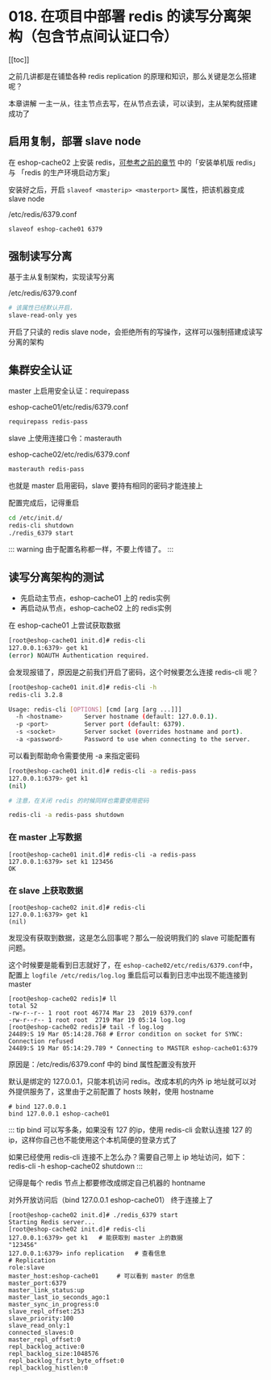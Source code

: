 # 018. 在项目中部署 redis 的读写分离架构（包含节点间认证口令）
[[toc]]

之前几讲都是在铺垫各种 redis replication 的原理和知识，那么关键是怎么搭建呢？

本章讲解 一主一从，往主节点去写，在从节点去读，可以读到，主从架构就搭建成功了

## 启用复制，部署 slave node
在 eshop-cache02 上安装 redis，[可参考之前的章节](./007.md) 中的「安装单机版 redis」与
「redis 的生产环境启动方案」

安装好之后，开启 `slaveof <masterip> <masterport>` 属性，把该机器变成 slave node

/etc/redis/6379.conf

```bash
slaveof eshop-cache01 6379
```

## 强制读写分离

基于主从复制架构，实现读写分离

/etc/redis/6379.conf

```bash
# 该属性已经默认开启，
slave-read-only yes
```
开启了只读的 redis slave node，会拒绝所有的写操作，这样可以强制搭建成读写分离的架构

## 集群安全认证

master 上启用安全认证：requirepass

eshop-cache01/etc/redis/6379.conf

```bash
requirepass redis-pass
```

slave 上使用连接口令：masterauth

eshop-cache02/etc/redis/6379.conf
```bash
masterauth redis-pass
```

也就是 master 启用密码，slave 要持有相同的密码才能连接上

配置完成后，记得重启

```bash
cd /etc/init.d/
redis-cli shutdown
./redis_6379 start
```
::: warning
由于配置名称都一样，不要上传错了。
:::

## 读写分离架构的测试

- 先启动主节点，eshop-cache01 上的 redis实例
- 再启动从节点，eshop-cache02 上的 redis实例

在 eshop-cache01 上尝试获取数据

```bash
[root@eshop-cache01 init.d]# redis-cli
127.0.0.1:6379> get k1
(error) NOAUTH Authentication required.
```

会发现报错了，原因是之前我们开启了密码，这个时候要怎么连接 redis-cli 呢？

```bash
[root@eshop-cache01 init.d]# redis-cli -h
redis-cli 3.2.8

Usage: redis-cli [OPTIONS] [cmd [arg [arg ...]]]
  -h <hostname>      Server hostname (default: 127.0.0.1).
  -p <port>          Server port (default: 6379).
  -s <socket>        Server socket (overrides hostname and port).
  -a <password>      Password to use when connecting to the server.
```

可以看到帮助命令需要使用 -a 来指定密码

```bash
[root@eshop-cache01 init.d]# redis-cli -a redis-pass
127.0.0.1:6379> get k1
(nil)

# 注意，在关闭 redis 的时候同样也需要使用密码

redis-cli -a redis-pass shutdown
```

### 在 master 上写数据
```
[root@eshop-cache01 init.d]# redis-cli -a redis-pass
127.0.0.1:6379> set k1 123456
OK
```

### 在 slave 上获取数据

```
[root@eshop-cache02 init.d]# redis-cli
127.0.0.1:6379> get k1
(nil)
```

发现没有获取到数据，这是怎么回事呢？那么一般说明我们的 slave 可能配置有问题。

这个时候要是能看到日志就好了，在 `eshop-cache02/etc/redis/6379.conf`中，
配置上 `logfile /etc/redis/log.log` 重启后可以看到日志中出现不能连接到 master

```
[root@eshop-cache02 redis]# ll
total 52
-rw-r--r-- 1 root root 46774 Mar 23  2019 6379.conf
-rw-r--r-- 1 root root  2719 Mar 19 05:14 log.log
[root@eshop-cache02 redis]# tail -f log.log
24489:S 19 Mar 05:14:28.768 # Error condition on socket for SYNC: Connection refused
24489:S 19 Mar 05:14:29.789 * Connecting to MASTER eshop-cache01:6379
```

原因是：/etc/redis/6379.conf 中的 bind 属性配置没有放开

默认是绑定的 127.0.0.1，只能本机访问 redis。改成本机的内外 ip 地址就可以对外提供服务了，这里由于之前配置了 hosts 映射，使用 hostname

```
# bind 127.0.0.1   
bind 127.0.0.1 eshop-cache01
```
::: tip
bind 可以写多条，如果没有 127 的ip，使用 redis-cli 会默认连接 127 的 ip，这样你自己也不能使用这个本机简便的登录方式了

如果已经使用 redis-cli 连接不上怎么办？需要自己带上 ip 地址访问，如下：
redis-cli -h eshop-cache02 shutdown
:::

记得是每个 redis 节点上都要修改成绑定自己机器的 hontname

对外开放访问后（bind 127.0.0.1 eshop-cache01） 终于连接上了

```
[root@eshop-cache02 init.d]# ./redis_6379 start
Starting Redis server...
[root@eshop-cache02 init.d]# redis-cli
127.0.0.1:6379> get k1   # 能获取到 master 上的数据
"123456"
127.0.0.1:6379> info replication   # 查看信息
# Replication
role:slave
master_host:eshop-cache01     # 可以看到 master 的信息
master_port:6379
master_link_status:up
master_last_io_seconds_ago:1
master_sync_in_progress:0
slave_repl_offset:253
slave_priority:100
slave_read_only:1
connected_slaves:0
master_repl_offset:0
repl_backlog_active:0
repl_backlog_size:1048576
repl_backlog_first_byte_offset:0
repl_backlog_histlen:0
```
